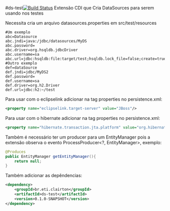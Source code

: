 #ds-test[![Build Status](https://travis-ci.org/clairton/ds-test.svg?branch=master)](https://travis-ci.org/clairton/ds-test)
Extensão CDI que Cria DataSources para serem usando nos testes

Necessita cria um arquivo datasources.properties em src/test/resources

```properties
#Um exemplo
abc=Datasource
abc.jndi=java:/jdbc/datasources/MyDS
abc.password=
abc.driver=org.hsqldb.jdbcDriver
abc.username=sa
abc.url=jdbc:hsqldb:file:target/test;hsqldb.lock_file=false;create=true
#Outro exemplo
def=dataSource
def.jndi=jdbc/MyDS2
def.password=
def.username=sa
def.driver=org.h2.Driver
def.url=jdbc:h2:~/test
```

Para usar com o eclipselink adicionar na tag properties no persistence.xml:
```xml
<property name="eclipselink.target-server" value="JBoss"/>
```
Para usar com o hibernate adicionar na tag properties no persistence.xml:
```xml
<property name="hibernate.transaction.jta.platform" value="org.hibernate.service.jta.platform.internal.JBossAppServerJtaPlatform" />
```

Também é necessário ter um producer para um EntityManager pois a extensão observa o evento ProcessProducer<?, EntityManager>, exemplo:
```java
@Produces
public EntityManager getEntityManager(){
	return null;
}
```

 Também adicionar as depêndencias:
```xml
<dependency>
    <groupId>br.eti.clairton</groupId>
	<artifactId>ds-test</artifactId>
	<version>0.1.0-SNAPSHOT</version>
</dependency>
```
